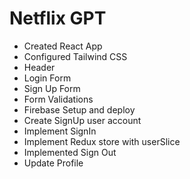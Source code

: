 # Netflix GPT

- Created React App
- Configured Tailwind CSS
- Header
- Login Form
- Sign Up Form
- Form Validations
- Firebase Setup and deploy
- Create SignUp user account
- Implement SignIn
- Implement Redux store with userSlice
- Implemented Sign Out
- Update Profile
